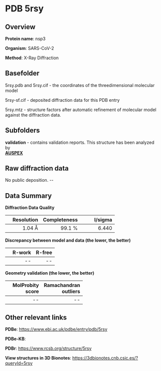 # PDB 5rsy

## Overview

**Protein name**: nsp3

**Organism**: SARS-CoV-2

**Method**: X-Ray Diffraction



## Basefolder

5rsy.pdb and 5rsy.cif - the coordinates of the threedimensional molecular model

5rsy-sf.cif - deposited diffraction data for this PDB entry

5rsy.mtz - structure factors after automatic refinement of molecular model against the diffraction data.

## Subfolders





**validation** - contains validation reports. This structure has been analyzed by <br>[**AUSPEX**](https://github.com/thorn-lab/coronavirus_structural_task_force/tree/master/pdb/nsp3/SARS-CoV-2/5rsy/validation/auspex)     



## Raw diffraction data

No public deposition. --<br> 

## Data Summary
**Diffraction Data Quality**

|   | Resolution | Completeness| I/sigma |
|---|-------------:|----------------:|--------------:|
|   |1.04 Å|99.1  %|<img width=50/>6.440|

**Discrepancy between model and data (the lower, the better)**

|   | **R-work**| **R-free**   
|---|-------------:|----------------:|           
||--|--|

**Geometry validation (the lower, the better)**

|   |**MolProbity<br>score**| **Ramachandran<br>outliers** 
|---|-------------:|----------------:|
||--|--|

 

 



## Other relevant links 
**PDBe**:  https://www.ebi.ac.uk/pdbe/entry/pdb/5rsy

**PDBe-KB**:  
 
**PDBr**: https://www.rcsb.org/structure/5rsy 

**View structures in 3D Bionotes**: https://3dbionotes.cnb.csic.es/?queryId=5rsy

